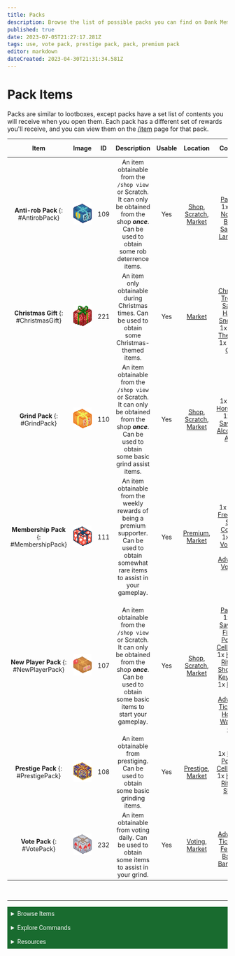 ```yaml
---
title: Packs
description: Browse the list of possible packs you can find on Dank Memer, including membership packs, prestige packs, vote packs, and more.
published: true
date: 2023-07-05T21:27:17.281Z
tags: use, vote pack, prestige pack, pack, premium pack
editor: markdown
dateCreated: 2023-04-30T21:31:34.581Z
---
```


# Pack Items
Packs are similar to lootboxes, except packs have a set list of contents you will receive when you open them. Each pack has a different set of rewards you'll receive, and you can view them on the <a href="/Bot-features/Currency-Commands/Basic-Commands#Item" target="_blank">/item</a> page for that pack.

| Item   | Image | ID  | Description | Usable |  Location | Contains | Skins Available |
|:--------:|:------:|:--------------:|:------:|:--------------:|:--------------:|:-----------------:|:-----------------:|
| **Anti-rob Pack** {: #AntirobPack} | <img src="/items/packs/anti-robpack.png" alt="Anti-rob Pack" width="50" height="50"> | 109  | An item obtainable from the `/shop view` or Scratch. It can only be obtained from the shop ***once***. Can be used to obtain some rob deterrence items. | Yes | <a href="/Bot-features/Currency-Commands/Basic-Commands#Shop" target="_blank">Shop</a>, <a href="/Bot-features/Currency-Commands/Grind-Commands#Scratch" target="_blank">Scratch</a>, <a href="/Bot-features/Currency-Commands/Market" target="_blank">Market</a> | 1x <a href="https://dankmemer.wiki/en/Items/Tools#Padlock" target="_blank">Padlock</a>, 1x <a href="https://dankmemer.wiki/en/Items/Power-ups#BankNote" target="_blank">Bank Note</a>, 1x <a href="https://dankmemer.wiki/en/Items/Tools#BoxofSand" target="_blank">Box of Sand</a>, 1x <a href="https://dankmemer.wiki/en/Items/Tools#Landmine" target="_blank">Landmine</a> | No | 
| **Christmas Gift** {: #ChristmasGift} | <img src="/items/packs/christmasgift.png" alt="Christmas Gift" width="50" height="50"> | 221  | An item only obtainable during Christmas times. Can be used to obtain some Christmas-themed items. | Yes | <a href="/Bot-features/Currency-Commands/Market" target="_blank">Market</a> | 1x <a href="https://dankmemer.wiki/en/Items/Collectables#ChristmasTree" target="_blank">Christmas Tree</a>, 1x <a href="https://dankmemer.wiki/en/Items/Collectables#SantasHat" target="_blank">Santa's Hat</a>, 1x <a href="https://dankmemer.wiki/en/Items/Tools#Snowball" target="_blank">Snowball</a>, 1x <a href="https://dankmemer.wiki/en/Items/Power-ups#ElfOnTheShelf" target="_blank">Elf On The Shelf</a>, 1x <a href="https://dankmemer.wiki/en/Items/Tools#CandyCane" target="_blank">Candy Cane</a>  | <a href="https://dankmemer.wiki/en/Bot-features/Currency-Commands/Skins#ChristmasGiftSkin" target="_blank">Yes</a> | 
| **Grind Pack** {: #GrindPack} | <img src="/items/packs/grindpack.png" alt="Grind Pack" width="50" height="50"> | 110  | An item obtainable from the `/shop view` or Scratch. It can only be obtained from the shop ***once***. Can be used to obtain some basic grind assist items. | Yes | <a href="/Bot-features/Currency-Commands/Basic-Commands#Shop" target="_blank">Shop</a>, <a href="/Bot-features/Currency-Commands/Grind-Commands#Scratch" target="_blank">Scratch</a>, <a href="/Bot-features/Currency-Commands/Market" target="_blank">Market</a> | 1x <a href="https://dankmemer.wiki/en/Items/Power-ups#LuckyHorseshoe" target="_blank">Lucky Horseshoe</a>, 1x <a href="https://dankmemer.wiki/en/Items/Power-ups#LifeSaver" target="_blank">Life Saver</a>, 1x <a href="https://dankmemer.wiki/en/Items/Power-ups#Alcohol" target="_blank">Alcohol</a>, 1x <a href="https://dankmemer.wiki/en/Items/Power-ups#Apple" target="_blank">Apple</a> | No |
| **Membership Pack** {: #MembershipPack} | <img src="/items/packs/patreonpack.png" alt="Membership Pack" width="50" height="50"> | 111  | An item obtainable from the weekly rewards of being a premium supporter. Can be used to obtain somewhat rare items to assist in your gameplay. | Yes | <a href="/Bot-features/Utility-and-Config-Commands/Config-Commands#Premium" target="_blank">Premium</a>, <a href="/Bot-features/Currency-Commands/Market" target="_blank">Market</a> | 1x <a href="https://dankmemer.wiki/en/Items/Power-ups#StreakFreeze" target="_blank">Streak Freeze</a>, 1x <a href="https://dankmemer.wiki/en/Items/Power-ups#ShopCoupon" target="_blank">Shop Coupon</a>, 1x <a href="https://dankmemer.wiki/en/Items/Consumables#CoinVoucher" target="_blank">Coin Voucher</a>, 1x <a href="https://dankmemer.wiki/en/Items/Collectables#AdventureVoucher" target="_blank">Adventure Voucher</a> | No | 
| **New Player Pack** {: #NewPlayerPack} | <img src="/items/packs/newplayerpack.png" alt="New Player Pack" width="50" height="50"> | 107  | An item obtainable from the `/shop view` or Scratch. It can only be obtained from the shop ***once***. Can be used to obtain some basic items to start your gameplay. | Yes | <a href="/Bot-features/Currency-Commands/Basic-Commands#Shop" target="_blank">Shop</a>, <a href="/Bot-features/Currency-Commands/Grind-Commands#Scratch" target="_blank">Scratch</a>, <a href="/Bot-features/Currency-Commands/Market" target="_blank">Market</a> | 1x <a href="https://dankmemer.wiki/en/Items/Tools#Padlock" target="_blank">Padlock</a>, 1x <a href="https://dankmemer.wiki/en/Items/Power-ups#LifeSaver" target="_blank">Life Saver</a>, 1x <a href="https://dankmemer.wiki/en/Items/Tools#FishingPole" target="_blank">Fishing Pole</a>, 1x <a href="https://dankmemer.wiki/en/Items/Tools#CellPhone" target="_blank">Cell Phone</a>, 1x <a href="https://dankmemer.wiki/en/Items/Tools#HuntingRifle" target="_blank">Hunting Rifle</a>, 1x <a href="https://dankmemer.wiki/en/Items/Tools#Shovel" target="_blank">Shovel</a>, 1x <a href="https://dankmemer.wiki/en/Items/Tools#Keyboard" target="_blank">Keyboard</a>, 1x <a href="https://dankmemer.wiki/en/Items/Tools#Mouse" target="_blank">Mouse</a>, 1x <a href="https://dankmemer.wiki/en/Items/Tools#AdventureTicket" target="_blank">Adventure Ticket</a>, 1x <a href="https://dankmemer.wiki/en/Items/Tools#Hoe" target="_blank">Hoe</a>, 1x <a href="https://dankmemer.wiki/en/Items/Tools#WateringCan" target="_blank">Watering Can</a> | No | 
| **Prestige Pack** {: #PrestigePack} | <img src="/items/packs/prestigepack.png" alt="Prestige Pack" width="50" height="50"> | 108  | An item obtainable from prestiging. Can be used to obtain some basic grinding items. | Yes | <a href="https://dankmemer.wiki/en/Bot-features/Currency-Commands/Advancements#Prestige" target="_blank">Prestige</a>, <a href="/Bot-features/Currency-Commands/Market" target="_blank">Market</a> | 1x <a href="https://dankmemer.wiki/en/Items/Tools#FishingPole" target="_blank">Fishing Pole</a>, 1x <a href="https://dankmemer.wiki/en/Items/Tools#CellPhone" target="_blank">Cell Phone</a>, 1x <a href="https://dankmemer.wiki/en/Items/Tools#HuntingRifle" target="_blank">Hunting Rifle</a>, 1x <a href="https://dankmemer.wiki/en/Items/Tools#Shovel" target="_blank">Shovel</a> | No |
| **Vote Pack** {: #VotePack} | <img src="/items/packs/votepack.png" alt="Vote Pack" width="50" height="50"> | 232  | An item obtainable from voting daily. Can be used to obtain some items to assist in your grind. | Yes | <a href="https://dankmemer.wiki/e/en/About-Dank-Memer/Vote" target="_blank">Voting</a>, <a href="/Bot-features/Currency-Commands/Market" target="_blank">Market</a> | 1x <a href="https://dankmemer.wiki/en/Items/Tools#AdventureTicket" target="_blank">Adventure Ticket</a>, 1x <a href="https://dankmemer.wiki/en/Items/Tools#FertilizerBag" target="_blank">Fertilizer Bag</a>, 1x <a href="https://dankmemer.wiki/en/Items/Power-ups#BankNote" target="_blank">Bank Note</a> | No |


<br>

---

<body>
  <details closed>
    <summary style="background-color:#196b2f; color:#F5F5F5; font: 14px Roboto; padding: 8px;">Browse Items</summary>
      <div style="text-align: center;">  
      <p style="font: 12px Roboto; padding: 0 8px 3px 8px;">
          <a href="/Items/Collectables" target="_blank">Collectables</a> &#x2022; <a href="/Items/Consumables" target="_blank">Consumables</a> &#x2022; <a href="/Items/Drops" target="_blank">Drops</a> &#x2022; <a href="/Items/Lootboxes" target="_blank">Lootboxes</a> &#x2022; <a href="/Items/Packs" target="_blank">Packs</a> &#x2022; <a href="/Items/Power-ups" target="_blank">Power-ups</a> &#x2022; <a href="/Items/Sellables" target="_blank">Sellables</a> &#x2022; <a href="/Items/Tools" target="_blank">Tools</a>
        </p>
         </div>
    </details>
</body>

<body>
  <details closed>
    <summary style="background-color:#196b2f; color:#F5F5F5; font: 14px Roboto; padding: 8px;">Explore Commands</summary>
    <details>
      <summary style="background-color:#72ad70; color:#000000; font: 12px Roboto; padding: 8px;">Currency Commands</summary>
      <div style="text-align: center;"> 
      <p style="font: 12px Roboto; padding: 0 8px 3px 8px;"> <a href="/Bot-features/Currency-Commands/Achievements" target="_blank">Achievements</a> &#x2022; <a href="/Bot-features/Currency-Commands/Advancements" target="_blank">Advancements - (</a> <a href="/Bot-features/Currency-Commands/Advancements#LevelRewards" target="_blank">Levels</a>, <a href="/Bot-features/Currency-Commands/Advancements#Omega" target="_blank">Omega</a>, <a href="/Bot-features/Currency-Commands/Advancements#Prestige" target="_blank">Prestige</a>, <a href="/Bot-features/Currency-Commands/Advancements/Upgrades" target="_blank">Upgrades</a>, <a href="/Bot-features/Currency-Commands/Advancements#Vote" target="_blank"> Vote</a>) <br> <a href="/Bot-features/Currency-Commands/Adventure" target="_blank">Adventure</a> &#x2022; <a href="/Bot-features/Currency-Commands/Badges" target="_blank">Badges</a> &#x2022; <a href="/Bot-features/Currency-Commands/Basic-Commands#Balance" target="_blank">Balance</a> &#x2022; <a href="/Bot-features/Currency-Commands/Rob-and-Heist#Bankrob" target="_blank">Bankrob</a> &#x2022; <a href="/Bot-features/Currency-Commands/Grind-Commands#Beg" target="_blank">Beg</a> &#x2022; <a href="/Bot-features/Currency-Commands/Bundles" target="_blank">Bundles</a> &#x2022; <a href="/Bot-features/Fun-Games-Image/Fun-and-Images#Compare" target="_blank">Compare</a> &#x2022; <a href="/Bot-features/Currency-Commands/Basic-Commands#Craft" target="_blank">Craft</a> &#x2022; <a href="/Bot-features/Currency-Commands/Grind-Commands#Crime" target="_blank">Crime</a> <br><a href="/Bot-features/Currency-Commands/Basic-Commands#Currencylog" target="_blank">Currencylog</a> &#x2022; <a href="/Bot-features/Currency-Commands/Basic-Commands#Daily" target="_blank">Daily</a> &#x2022; <a href="/Bot-features/Currency-Commands/Basic-Commands#Deposit" target="_blank">Deposit</a> &#x2022; <a href="/Bot-features/Currency-Commands/Grind-Commands#Dig" target="_blank">Dig</a> &#x2022; <a href="/Items/Drops" target="_blank">Drops</a> &#x2022; <a href="/Bot-features/Currency-Commands/Farm" target="_blank">Farm</a> &#x2022; <a href="/Bot-features/Currency-Commands/Grind-Commands#Fish" target="_blank">Fish</a> &#x2022; <a href="/Bot-features/Currency-Commands/Friends" target="_blank">Friends</a> &#x2022; <a href="/Bot-features/Currency-Commands/Serverevents-and-Giveaways#Giveaways" target="_blank">Giveaway</a> &#x2022; <a href="/Bot-features/Currency-Commands/Grind-Commands#Highlow" target="_blank">Highlow</a> <br> <a href="/Bot-features/Currency-Commands/Grind-Commands#Hunt" target="_blank">Hunt</a> &#x2022; <a href="/Bot-features/Currency-Commands/Basic-Commands#Inventory" target="_blank">Inventory</a> &#x2022; <a href="/Bot-features/Currency-Commands/Basic-Commands#Item" target="_blank">Item</a> &#x2022; <a href="/Bot-features/Currency-Commands/Leaderboards" target="_blank">Leaderboard</a> &#x2022; <a href="/Bot-features/Currency-Commands/Lotteries" target="_blank">Lottery</a> &#x2022; <a href="/Bot-features/Currency-Commands/Market" target="_blank">Market</a> &#x2022; <a href="/Bot-features/Currency-Commands/Marriage" target="_blank">Marriage</a> &#x2022; <a href="/Bot-features/Currency-Commands/Advancements/Upgrades#Monthly" target="_blank">Monthly</a> <br> <a href="/Bot-features/Currency-Commands/Multipliers" target="_blank">Multipliers</a> &#x2022; <a href="/Bot-features/Currency-Commands/Basic-Commands#Notifications" target="_blank">Notifications</a> &#x2022; <a href="/Bot-features/Currency-Commands/Pets" target="_blank">Pets</a>  &#x2022; <a href="/Bot-features/Currency-Commands/Grind-Commands#Postmemes" target="_blank">Postmemes</a> &#x2022; <a href="/Bot-features/Currency-Commands/Basic-Commands/Profile" target="_blank">Profile</a> &#x2022; <a href="/Bot-features/Currency-Commands/Quests" target="_blank">Quests</a> &#x2022; <a href="/Bot-features/Currency-Commands/Basic-Commands#Remove" target="_blank">Remove</a> &#x2022; <a href="/Bot-features/Currency-Commands/Rob-and-Heist#Rob" target="_blank">Rob</a> <br> <a href="/Bot-features/Currency-Commands/Grind-Commands#Scratch" target="_blank">Scratch</a> &#x2022; <a href="/Bot-features/Currency-Commands/Grind-Commands#Search" target="_blank">Search</a> &#x2022; <a href="/Bot-features/Currency-Commands/Serverevents-and-Giveaways#Serverevents" target="_blank">Serverevents</a> &#x2022; <a href="/Bot-features/Currency-Commands/Basic-Commands#Shop" target="_blank">Shop</a> &#x2022; <a href="/Bot-features/Currency-Commands/Basic-Commands/Profile#Showcase" target="_blank">Showcase</a> &#x2022; <a href="/Bot-features/Currency-Commands/Skins" target="_blank">Skins</a> &#x2022; <a href="/Bot-features/Currency-Commands/Grind-Commands#Stream" target="_blank">Stream</a> &#x2022; <a href="/Bot-features/Utility-and-Config-Commands/Utility-Commands#Taxcalc" target="_blank">Taxcalc</a> <br> <a href="/Bot-features/Currency-Commands/Basic-Commands/Profile#Titles" target="_blank">Title</a> &#x2022; <a href="/Bot-features/Currency-Commands/Basic-Commands#Use" target="_blank">Use</a> &#x2022; <a href="/Bot-features/Currency-Commands/Basic-Commands#Vacation" target="_blank">Vacation</a> &#x2022; <a href="/Bot-features/Fun-Games-Image/Games-and-Wagers#Wagers" target="_blank">Wager</a> &#x2022; <a href="/About-Dank-Memer/Premium-users#Weekly" target="_blank">Weekly</a> &#x2022; <a href="/Bot-features/Currency-Commands/Basic-Commands#Withdraw" target="_blank">Withdraw</a> &#x2022; <a href="/Bot-features/Currency-Commands/Work" target="_blank">Work</a> </p>
      </div>
    </details>
    <details>
      <summary style="background-color:#72ad70; color:#000000; font: 12px Roboto; padding: 8px;">Fun, Game, and Image Commands</summary>
      <div style="text-align: center;"> 
      <p style="font: 12px Roboto; padding: 0 8px 3px 8px;"><a href="/Bot-features/Fun-Games-Image/Fun-and-Images#Ball" target="_blank">8ball</a> &#x2022; <a href="/Bot-features/Fun-Games-Image/Fun-and-Images#Animals" target="_blank">Animals</a> &#x2022;  <a href="/Bot-features/Fun-Games-Image/Fun-and-Images#Clap" target="_blank">Clap</a> &#x2022; <a href="/Bot-features/Fun-Games-Image/Games-and-Wagers#Fight" target="_blank">Fight</a> &#x2022; <a href="/Bot-features/Fun-Games-Image/Games-and-Wagers#Games" target="_blank">Game</a> &#x2022; <a href="/Bot-features/Fun-Games-Image/Fun-and-Images#Image" target="_blank">Image</a> &#x2022;  <a href="/Bot-features/Fun-Games-Image/Fun-and-Images#Meme" target="_blank">Meme</a> &#x2022;  <a href="/Bot-features/Fun-Games-Image/Fun-and-Images#Rate" target="_blank">Rate</a> &#x2022; <a href="/Bot-features/Fun-Games-Image/Fun-and-Images#Trivia" target="_blank">Trivia</a> &#x2022;  <a href="/Bot-features/Fun-Games-Image/Fun-and-Images#Xkcd" target="_blank">Xkcd</a> </p>
      </div>
    </details>
    <details>
      <summary style="background-color:#72ad70; color:#000000; font: 12px Roboto,sans-serif; padding: 8px;">Utility and Config Commands</summary>
      <div style="text-align: center;"> 
      <p style="font: 12px Roboto; padding: 0 8px 3px 8px;">
        <a href="/Bot-features/Utility-and-Config-Commands/Config-Commands#Alert" target="_blank">Alert</a> &#x2022; <a href="/Bot-features/Utility-and-Config-Commands/Config-Commands#Audit" target="_blank">Audit</a> &#x2022; <a href="/Bot-features/Utility-and-Config-Commands/Config-Commands#Automeme" target="_blank">Automeme</a> &#x2022; <a href="/Bot-features/Utility-and-Config-Commands/Config-Commands#Block" target="_blank">Block</a> &#x2022; <a href="/Bot-features/Utility-and-Config-Commands/Config-Commands#Disableuse" target="_blank">Disableuse</a> &#x2022; <a href="/Bot-features/Utility-and-Config-Commands/Config-Commands#Flow" target="_blank">Flow</a> &#x2022; <a href="/Resources/help" target="_blank">Help</a> &#x2022; <a href="/Bot-features/Utility-and-Config-Commands/Utility-Commands#Invite" target="_blank">Invite</a> &#x2022; <a href="/About-Dank-Memer/About-the-bot#Partners" target="_blank">Partners</a> &#x2022; <a href="/Bot-features/Utility-and-Config-Commands/Utility-Commands#Ping" target="_blank">Ping</a> <br> <a href="/About-Dank-Memer/Premium-users#PremiumCommands" target="_blank">Premium</a> &#x2022; <a href="/Bot-features/Utility-and-Config-Commands/Utility-Commands#Reminders" target="_blank">Reminder</a> &#x2022; <a href="/Resources/Reports-and-appeals" target="_blank">Report</a> &#x2022; <a href="/Bot-features/Utility-and-Config-Commands/Utility-Commands#Reset" target="_blank">Resetmydata</a> &#x2022; <a href="/Bot-features/Utility-and-Config-Commands/Config-Commands#ServerSettings" target="_blank">Serversettings</a> &#x2022; <a href="/Bot-features/Utility-and-Config-Commands/Config-Commands#Settings" target="_blank">Settings</a> &#x2022; <a href="/Bot-features/Utility-and-Config-Commands/Utility-Commands#Usage" target="_blank">Usage</a> &#x2022; <a href="/About-Dank-Memer/Vote" target="_blank">Vote</a></p>
      </div>
    </details>
  </details>
</body>
    

<body>
  <details closed>
    <summary style="background-color:#196b2f; color:#F5F5F5; font: 14px Roboto, sans-serif; padding: 8px;">Resources</summary>
      <div style="text-align: center;">  
      <p style="font: 12px Roboto, sans-serif; padding: 0 8px 3px 8px;"><a href="/Resources/FAQ" target="_blank">Frequently Asked Questions (FAQ) </a> &#x2022;  <a href="/About-Dank-Memer/Bot-rules" target="_blank">Bot Rules</a> &#x2022; <a href="/Resources/Bot-tutorials" target="_blank">Bot Tutorials</a> <br> <a href="/Resources/Changelog" target="_blank">Changelog</a> &#x2022; <a href="/Resources/Community-made-tools" target="_blank">Community Made Tools</a> <br> <a href="/Resources/Dank-Blog" target="_blank">Dank Blog</a> &#x2022; <a href="/Resources/help" target="_blank">Help Commands</a> &#x2022; <a href="/Resources/Reports-and-appeals" target="_blank">Reports and Appeals</a>
        </p>
         </div>
    </details>
</body>

